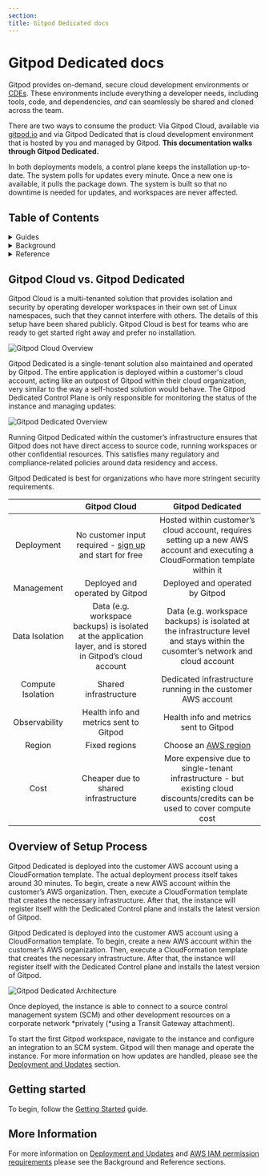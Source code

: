 ```yaml
---
section:
title: Gitpod Dedicated docs
---
```


# Gitpod Dedicated docs

Gitpod provides on-demand, secure cloud development environments or [CDEs](/cde). These environments include everything a developer needs, including tools, code, and dependencies, _and_ can seamlessly be shared and cloned across the team.

There are two ways to consume the product: Via Gitpod Cloud, available via [gitpod.io](https://gitpod.io) and via Gitpod Dedicated that is cloud development environment that is hosted by you and managed by Gitpod. **This documentation walks through Gitpod Dedicated.**

In both deployments models, a control plane keeps the installation up-to-date. The system polls for updates every minute. Once a new one is available, it pulls the package down. The system is built so that no downtime is needed for updates, and workspaces are never affected.

## Table of Contents

<details>

<summary class="font-bold text-h6 text-important">Guides</summary>

-   [Getting Started](/docs/gitpod-dedicated/guides/getting-started)
-   [(Not) modifying your AWS Account](/docs/gitpod-dedicated/guides/not-modify-your-aws-account)
-   [Updating the Gitpod Dedicated Infrastructure](/docs/gitpod-dedicated/guides/updating-gitpod-dedicated-infrastructure)
-   [Getting Access to the Instance for Debugging](/docs/gitpod-dedicated/guides/getting-access-to-the-instance-for-debugging)
-   [Using Custom Domains](/docs/gitpod-dedicated/guides/using-custom-domains)
-   [Using a Custom or Private CA](/docs/gitpod-dedicated/guides/using-custom-or-private-ca)
-   [Using Private VPC Resolvers](/docs/gitpod-dedicated/guides/using-private-vpc-resolvers)
<!-- -   [Using Private ECR Repositories for Workspace Images](/docs/gitpod-dedicated/guides/use-private-ecr-repos-for-workspace-images) -->
-   [Accessing data exported from your instance](/docs/gitpod-dedicated/guides/accessing-data-exported-from-your-instance)
-   [Reserving AWS Instances to Save Cost](/docs/gitpod-dedicated/guides/reserving-aws-instances-to-save-cost)
-   [Deleting your Gitpod installation](/docs/gitpod-dedicated/guides/deleting-your-gitpod-installation)

</details>

<details class="mt-micro">

<summary class="font-bold text-h6 text-important">Background</summary>

-   [Data and Observability](/docs/gitpod-dedicated/background/data-observability)
-   [Deployment and Updates](/docs/gitpod-dedicated/background/deployment-updates)

</details>

<details class="mt-micro">

<summary class="font-bold text-h6 text-important">Reference</summary>

-   [AWS IAM permission requirements](/docs/gitpod-dedicated/reference/aws-iam-permission-requirements)
-   [Architecture](/docs/gitpod-dedicated/reference/architecture)
-   [Networking and Data Flow](/docs/gitpod-dedicated/reference/networking-data-flows)
-   [Infrastructure Cost](/docs/gitpod-dedicated/reference/infrastructure-cost)
-   [Infrastrcture Update Changelog](/docs/gitpod-dedicated/reference/infrastructure-update-changelog)

</details>

## Gitpod Cloud vs. Gitpod Dedicated

Gitpod Cloud is a multi-tenanted solution that provides isolation and security by operating developer workspaces in their own set of Linux namespaces, such that they cannot interfere with others. The details of this setup have been shared publicly. Gitpod Cloud is best for teams who are ready to get started right away and prefer no installation.

![Gitpod Cloud Overview](/images/docs/gitpod-dedicated/gitpod-cloud-overview.webp)

Gitpod Dedicated is a single-tenant solution also maintained and operated by Gitpod. The entire application is deployed within a customer's cloud account, acting like an outpost of Gitpod within their cloud organization, very similar to the way a self-hosted solution would behave. The Gitpod Dedicated Control Plane is only responsible for monitoring the status of the instance and managing updates:

![Gitpod Dedicated Overview](/images/docs/gitpod-dedicated/gitpod-dedicated-overview.webp)

Running Gitpod Dedicated within the customer’s infrastructure ensures that Gitpod does not have direct access to source code, running workspaces or other confidential resources. This satisfies many regulatory and compliance-related policies around data residency and access.

Gitpod Dedicated is best for organizations who have more stringent security requirements.

|                   |                                                Gitpod Cloud                                                 |                                                        Gitpod Dedicated                                                         |
| :---------------: | :---------------------------------------------------------------------------------------------------------: | :-----------------------------------------------------------------------------------------------------------------------------: |
|    Deployment     |          No customer input required - [sign up](https://gitpod.io/workspaces/) and start for free           | Hosted within customer’s cloud account, requires setting up a new AWS account and executing a CloudFormation template within it |
|    Management     |                                       Deployed and operated by Gitpod                                       |                                                 Deployed and operated by Gitpod                                                 |
|  Data Isolation   | Data (e.g. workspace backups) is isolated at the application layer, and is stored in Gitpod’s cloud account | Data (e.g. workspace backups) is isolated at the infrastructure level and stays within the cusomter’s network and cloud account |
| Compute Isolation |                                            Shared infrastructure                                            |                                  Dedicated infrastructure running in the customer AWS account                                   |
|   Observability   |                                   Health info and metrics sent to Gitpod                                    |                                             Health info and metrics sent to Gitpod                                              |
|      Region       |                                                Fixed regions                                                |                   Choose an [AWS region](https://aws.amazon.com/about-aws/global-infrastructure/regions_az/)                    |
|       Cost        |                                    Cheaper due to shared infrastructure                                     |   More expensive due to single-tenant infrastructure - but existing cloud discounts/credits can be used to cover compute cost   |

## Overview of Setup Process

Gitpod Dedicated is deployed into the customer AWS account using a CloudFormation template. The actual deployment process itself takes around 30 minutes. To begin, create a new AWS account within the customer’s AWS organization. Then, execute a CloudFormation template that creates the necessary infrastructure. After that, the instance will register itself with the Dedicated Control plane and installs the latest version of Gitpod.

Gitpod Dedicated is deployed into the customer AWS account using a CloudFormation template. To begin, create a new AWS account within the customer’s AWS organization. Then, execute a CloudFormation template that creates the necessary infrastructure. After that, the instance will register itself with the Dedicated Control plane and installs the latest version of Gitpod.

![Gitpod Dedicated Architecture](/images/docs/gitpod-dedicated/gitpod-dedicated-architecture.webp)

Once deployed, the instance is able to connect to a source control management system (SCM) and other development resources on a corporate network *privately (*using a Transit Gateway attachment).

To start the first Gitpod workspace, navigate to the instance and configure an integration to an SCM system. Gitpod will then manage and operate the instance. For more information on how updates are handled, please see the [Deployment and Updates](/docs/gitpod-dedicated/background/deployment-updates) section.

## Getting started

To begin, follow the [Getting Started](/docs/gitpod-dedicated/guides/getting-started) guide.

## More Information

For more information on [Deployment and Updates](/docs/gitpod-dedicated/background/deployment-updates) and [AWS IAM permission requirements](/docs/gitpod-dedicated/reference/aws-iam-permission-requirements) please see the Background and Reference sections.
